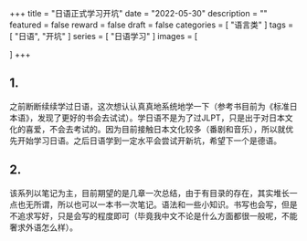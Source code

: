 +++
title = "日语正式学习开坑"
date = "2022-05-30"
description = ""
featured = false
reward = false
draft = false
categories = [
  "语言类"
]
tags = [
  "日语",
  "开坑"
]
series = [
  "日语学习"
]
images = [

]
+++



<!--more-->

## 1.

之前断断续续学过日语，这次想认认真真地系统地学一下（参考书目前为《标准日本语》，发现了更好的书会去试试）。学日语不是为了过JLPT，只是出于对日本文化的喜爱，不会去考试的。因为目前接触日本文化较多（番剧和音乐），所以就优先开始学习日语。之后日语学到一定水平会尝试开新坑，希望下一个是德语。

## 2.

该系列以笔记为主，目前期望的是几章一次总结，由于有目录的存在，其实堆长一点也无所谓，所以也可以一本书一次笔记。语法和一些小知识。书写也会写，但是不追求写好，只是会写的程度即可（毕竟我中文不论是什么方面都很一般呢，不能奢求外语怎么样）。


